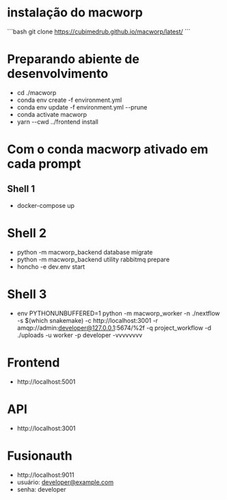 # instalação do macworp
  \`\`\`bash
git clone https://cubimedrub.github.io/macworp/latest/
\`\`\` 
  
# Preparando abiente de desenvolvimento
  - cd ./macworp
  - conda env create -f environment.yml 
  - conda env update -f environment.yml --prune
  - conda activate macworp
  - yarn --cwd ../frontend install

# Com o conda macworp ativado em cada prompt
## Shell 1
  - docker-compose up
# Shell 2
  - python -m macworp_backend database migrate
  - python -m macworp_backend utility rabbitmq prepare
  - honcho -e dev.env start
# Shell 3
  - env PYTHONUNBUFFERED=1 python -m macworp_worker -n ./nextflow -s $(which snakemake) -c http://localhost:3001 -r amqp://admin:developer@127.0.0.1:5674/%2f -q project_workflow -d ./uploads -u worker -p developer -vvvvvvvv

# Frontend
  - http://localhost:5001
# API
  - http://localhost:3001	
# Fusionauth
  - http://localhost:9011	
  - usuário: developer@example.com
  - senha: developer
